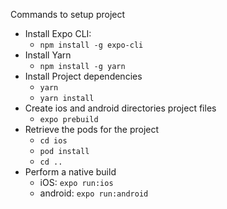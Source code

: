 Commands to setup project

- Install Expo CLI: 
    - `npm install -g expo-cli`
- Install Yarn
    - `npm install -g yarn`
- Install Project dependencies
    - `yarn`
    - `yarn install`
- Create ios and android directories project files
    - `expo prebuild`
- Retrieve the pods for the project
    - `cd ios`
    - `pod install`
    - `cd ..` 
- Perform a native build
    - iOS: `expo run:ios` 
    - android: `expo run:android`